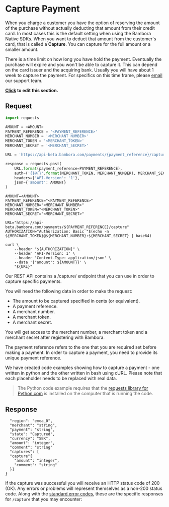 # Capture Payment
When you charge a customer you have the option of reserving the amount of the purchase without actually deducting that amount from their credit card. In most cases this is the default setting when using the Bambora Native SDKs. When you want to deduct that amount from the customer's card, that is called a **Capture**. You can capture for the full amount or a smaller amount.

There is a time limit on how long you have hold the payment. Eventually the purchase will expire and you won't be able to capture it. This can depend on the card issuer and the acquiring bank. Usually you will have about 1 week to capture the payment. For specifics on this time frame, please [email](mailto:sdk@bambora.com) our support team.

**[Click](https://github.com/bambora/dev.bambora.com/blob/master/source/includes/api/_capture.md) to edit this section.**

## Request

```python
import requests

AMOUNT = <AMOUNT>
PAYMENT_REFERENCE = '<PAYMENT_REFERENCE>'
MERCHANT_NUMBER = '<MERCHANT_NUMBER>'
MERCHANT_TOKEN = '<MERCHANT_TOKEN>'
MERCHANT_SECRET = '<MERCHANT_SECRET>'

URL = 'https://api-beta.bambora.com/payments/{payment_reference}/capture/'

response = requests.post(
    URL.format(payment_reference=PAYMENT_REFERENCE),
    auth=('{}@{}'.format(MERCHANT_TOKEN, MERCHANT_NUMBER), MERCHANT_SECRET),
    headers={'API-Version': '1'},
    json={'amount': AMOUNT}
)
```

```shell
AMOUNT=<AMOUNT>
PAYMENT_REFERENCE="<PAYMENT_REFERENCE>"
MERCHANT_NUMBER="<MERCHANT_NUMBER>"
MERCHANT_TOKEN="<MERCHANT_TOKEN>"
MERCHANT_SECRET="<MERCHANT_SECRET>"
​
URL="https://api-beta.bambora.com/payments/${PAYMENT_REFERENCE}/capture"
AUTHORIZATION="Authorization: Basic "$(echo -n ${MERCHANT_TOKEN}@${MERCHANT_NUMBER}:${MERCHANT_SECRET} | base64)​
​
curl \
    --header "${AUTHORIZATION}" \
    --header 'API-Version: 1' \
    --header 'Content-Type: application/json' \
    --data '{"amount": ${AMOUNT}}' \
    "${URL}"
```

Our REST API contains a /capture/ endpoint that you can use in order to capture specific payments.

You will need the following data in order to make the request:

* The amount to be captured specified in cents (or equivalent).
* A payment reference.
* A merchant number.
* A merchant token.
* A merchant secret.

You will get access to the merchant number, a merchant token and a merchant secret after registering with Bambora.

The payment reference refers to the one that you are required set before making a payment. In order to capture a payment, you need to provide its unique payment reference.

We have created code examples showing how to capture a payment - one written in python and the other written in bash using cURL. Please note that each placeholder needs to be replaced with real data.

> The Python code example requires that the [requests library for Python.com](https://github.com/kennethreitz/requests/) is installed on the computer that is running the code.

## Response

```{
  "region": "emea_0",
  "merchant": "string",
  "payment": "string",
  "state": "Captured",
  "currency": "SEK",
  "amount": "integer",
  "comment": "string"
  "captures": [
  "capture"{
    "amount": "integer",
    "comment": "string" 
  }]
}
```

If the capture was successful you will receive an HTTP status code of 200 (OK). Any errors or problems will represent themselves as a non-200 status code. Along with the [standard error codes](./api.html#errors), these are the specific responses for `/capture` that you may encounter:
